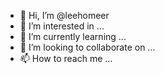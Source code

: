 - 👋 Hi, I’m @leehomeer
- 👀 I’m interested in ...
- 🌱 I’m currently learning ...
- 💞️ I’m looking to collaborate on ...
- 📫 How to reach me ...

<!---
leehomeer/leehomeer is a ✨ special ✨ repository because its `README.md` (this file) appears on your GitHub profile.
You can click the Preview link to take a look at your changes.
--->
